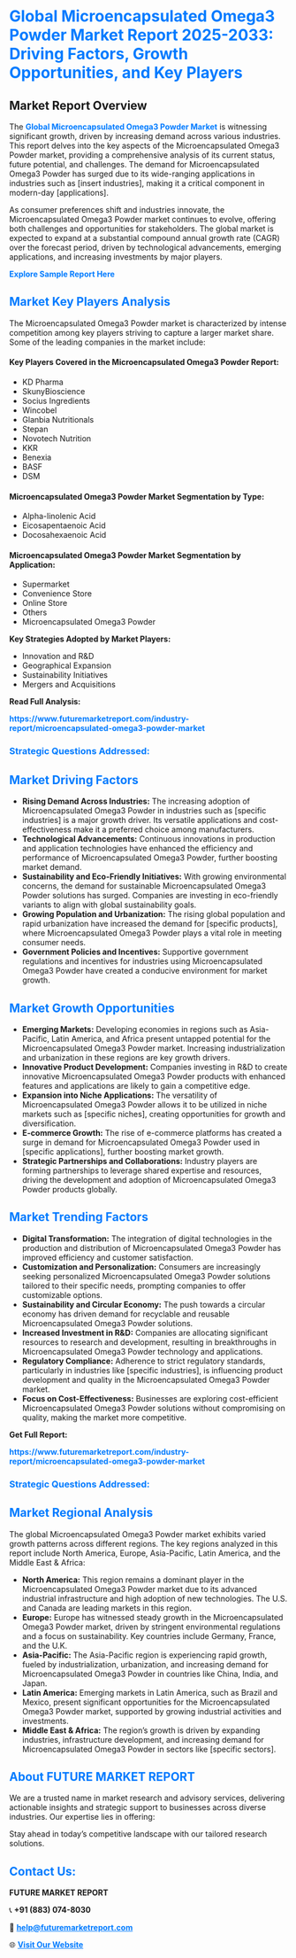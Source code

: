 <h1 style="color: #007BFF;">Global Microencapsulated Omega3 Powder Market Report 2025-2033: Driving Factors, Growth Opportunities, and Key Players</h1>

<section id="overview">
<h2>Market Report Overview</h2>
<p>The <a href="https://www.futuremarketreport.com/industry-report/microencapsulated-omega3-powder-market" style="color: #007BFF; text-decoration: none;"><strong>Global Microencapsulated Omega3 Powder Market</strong></a> is witnessing significant growth, driven by increasing demand across various industries. This report delves into the key aspects of the Microencapsulated Omega3 Powder market, providing a comprehensive analysis of its current status, future potential, and challenges. The demand for Microencapsulated Omega3 Powder has surged due to its wide-ranging applications in industries such as [insert industries], making it a critical component in modern-day [applications].</p>
<p>As consumer preferences shift and industries innovate, the Microencapsulated Omega3 Powder market continues to evolve, offering both challenges and opportunities for stakeholders. The global market is expected to expand at a substantial compound annual growth rate (CAGR) over the forecast period, driven by technological advancements, emerging applications, and increasing investments by major players.</p>
</section>

<section id="overview">
<p><a href="https://www.futuremarketreport.com/request-sample/reportId=111614" style="color: #007BFF; text-decoration: none;"><strong>Explore Sample Report Here</strong></a></p>
</section>

<section id="key-players">
<h2 style="color: #007BFF;">Market Key Players Analysis</h2>
<p>The Microencapsulated Omega3 Powder market is characterized by intense competition among key players striving to capture a larger market share. Some of the leading companies in the market include:</p>
<h4>Key Players Covered in the Microencapsulated Omega3 Powder Report:</h4>
<ul><li>KD Pharma</li><li>SkunyBioscience</li><li>Socius Ingredients</li><li>Wincobel</li><li>Glanbia Nutritionals</li><li>Stepan</li><li>Novotech Nutrition</li><li>KKR</li><li>Benexia</li><li>BASF</li><li>DSM</li></ul>
<h4>Microencapsulated Omega3 Powder Market Segmentation by Type:</h4>
<ul><li>Alpha-linolenic Acid</li><li>Eicosapentaenoic Acid</li><li>Docosahexaenoic Acid</li></ul>

<h4>Microencapsulated Omega3 Powder Market Segmentation by Application:</h4>
<ul><li>Supermarket</li><li>Convenience Store</li><li>Online Store</li><li>Others</li><li>Microencapsulated Omega3 Powder</li></ul>
<p><strong>Key Strategies Adopted by Market Players:</strong></p>
<ul>
<li>Innovation and R&D</li>
<li>Geographical Expansion</li>
<li>Sustainability Initiatives</li>
<li>Mergers and Acquisitions</li>
</ul>
</section>

<section>
<p><strong>Read Full Analysis: </strong></p><a href="https://www.futuremarketreport.com/industry-report/microencapsulated-omega3-powder-market" style="color: #007BFF; text-decoration: none;"><strong>https://www.futuremarketreport.com/industry-report/microencapsulated-omega3-powder-market</strong></a>
<h3 style="color: #007BFF;">Strategic Questions Addressed:</h3>
</section>

<section id="driving-factors">
<h2 style="color: #007BFF;">Market Driving Factors</h2>
<ul>
<li><strong>Rising Demand Across Industries:</strong> The increasing adoption of Microencapsulated Omega3 Powder in industries such as [specific industries] is a major growth driver. Its versatile applications and cost-effectiveness make it a preferred choice among manufacturers.</li>
<li><strong>Technological Advancements:</strong> Continuous innovations in production and application technologies have enhanced the efficiency and performance of Microencapsulated Omega3 Powder, further boosting market demand.</li>
<li><strong>Sustainability and Eco-Friendly Initiatives:</strong> With growing environmental concerns, the demand for sustainable Microencapsulated Omega3 Powder solutions has surged. Companies are investing in eco-friendly variants to align with global sustainability goals.</li>
<li><strong>Growing Population and Urbanization:</strong> The rising global population and rapid urbanization have increased the demand for [specific products], where Microencapsulated Omega3 Powder plays a vital role in meeting consumer needs.</li>
<li><strong>Government Policies and Incentives:</strong> Supportive government regulations and incentives for industries using Microencapsulated Omega3 Powder have created a conducive environment for market growth.</li>
</ul>
</section>

<section id="growth-opportunities">
<h2 style="color: #007BFF;">Market Growth Opportunities</h2>
<ul>
<li><strong>Emerging Markets:</strong> Developing economies in regions such as Asia-Pacific, Latin America, and Africa present untapped potential for the Microencapsulated Omega3 Powder market. Increasing industrialization and urbanization in these regions are key growth drivers.</li>
<li><strong>Innovative Product Development:</strong> Companies investing in R&D to create innovative Microencapsulated Omega3 Powder products with enhanced features and applications are likely to gain a competitive edge.</li>
<li><strong>Expansion into Niche Applications:</strong> The versatility of Microencapsulated Omega3 Powder allows it to be utilized in niche markets such as [specific niches], creating opportunities for growth and diversification.</li>
<li><strong>E-commerce Growth:</strong> The rise of e-commerce platforms has created a surge in demand for Microencapsulated Omega3 Powder used in [specific applications], further boosting market growth.</li>
<li><strong>Strategic Partnerships and Collaborations:</strong> Industry players are forming partnerships to leverage shared expertise and resources, driving the development and adoption of Microencapsulated Omega3 Powder products globally.</li>
</ul>
</section>

<section id="trending-factors">
<h2 style="color: #007BFF;">Market Trending Factors</h2>
<ul>
<li><strong>Digital Transformation:</strong> The integration of digital technologies in the production and distribution of Microencapsulated Omega3 Powder has improved efficiency and customer satisfaction.</li>
<li><strong>Customization and Personalization:</strong> Consumers are increasingly seeking personalized Microencapsulated Omega3 Powder solutions tailored to their specific needs, prompting companies to offer customizable options.</li>
<li><strong>Sustainability and Circular Economy:</strong> The push towards a circular economy has driven demand for recyclable and reusable Microencapsulated Omega3 Powder solutions.</li>
<li><strong>Increased Investment in R&D:</strong> Companies are allocating significant resources to research and development, resulting in breakthroughs in Microencapsulated Omega3 Powder technology and applications.</li>
<li><strong>Regulatory Compliance:</strong> Adherence to strict regulatory standards, particularly in industries like [specific industries], is influencing product development and quality in the Microencapsulated Omega3 Powder market.</li>
<li><strong>Focus on Cost-Effectiveness:</strong> Businesses are exploring cost-efficient Microencapsulated Omega3 Powder solutions without compromising on quality, making the market more competitive.</li>
</ul>
</section>

<section>
<p><strong>Get Full Report: </strong></p><a href="https://www.futuremarketreport.com/industry-report/microencapsulated-omega3-powder-market" style="color: #007BFF; text-decoration: none;"><strong>https://www.futuremarketreport.com/industry-report/microencapsulated-omega3-powder-market</strong></a>
<h3 style="color: #007BFF;">Strategic Questions Addressed:</h3>
</section>


<section id="regional-analysis">
<h2 style="color: #007BFF;">Market Regional Analysis</h2>
<p>The global Microencapsulated Omega3 Powder market exhibits varied growth patterns across different regions. The key regions analyzed in this report include North America, Europe, Asia-Pacific, Latin America, and the Middle East & Africa:</p>
<ul>
<li><strong>North America:</strong> This region remains a dominant player in the Microencapsulated Omega3 Powder market due to its advanced industrial infrastructure and high adoption of new technologies. The U.S. and Canada are leading markets in this region.</li>
<li><strong>Europe:</strong> Europe has witnessed steady growth in the Microencapsulated Omega3 Powder market, driven by stringent environmental regulations and a focus on sustainability. Key countries include Germany, France, and the U.K.</li>
<li><strong>Asia-Pacific:</strong> The Asia-Pacific region is experiencing rapid growth, fueled by industrialization, urbanization, and increasing demand for Microencapsulated Omega3 Powder in countries like China, India, and Japan.</li>
<li><strong>Latin America:</strong> Emerging markets in Latin America, such as Brazil and Mexico, present significant opportunities for the Microencapsulated Omega3 Powder market, supported by growing industrial activities and investments.</li>
<li><strong>Middle East & Africa:</strong> The region’s growth is driven by expanding industries, infrastructure development, and increasing demand for Microencapsulated Omega3 Powder in sectors like [specific sectors].</li>
</ul>
</section>

<footer>
<h2 style="color: #007BFF;">About FUTURE MARKET REPORT</h2>
<p>We are a trusted name in market research and advisory services, delivering actionable insights and strategic support to businesses across diverse industries. Our expertise lies in offering:</p>

<p>Stay ahead in today’s competitive landscape with our tailored research solutions.</p>

<h2 style="color: #007BFF;">Contact Us:</h2>
<p><strong>FUTURE MARKET REPORT</strong></p>
<p>📞 <strong>+91 (883) 074-8030</strong></p>
<p>📧 <strong><a href="mailto:help@futuremarketreport.com" style="color: #007BFF;">help@futuremarketreport.com</a></strong></p>
<p>🌐 <strong><a href="https://www.futuremarketreport.com/" style="color: #007BFF;">Visit Our Website</a></strong></p>
</footer>